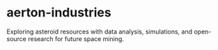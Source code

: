 # aerton-industries
Exploring asteroid resources with data analysis, simulations, and open-source research for future space mining.
